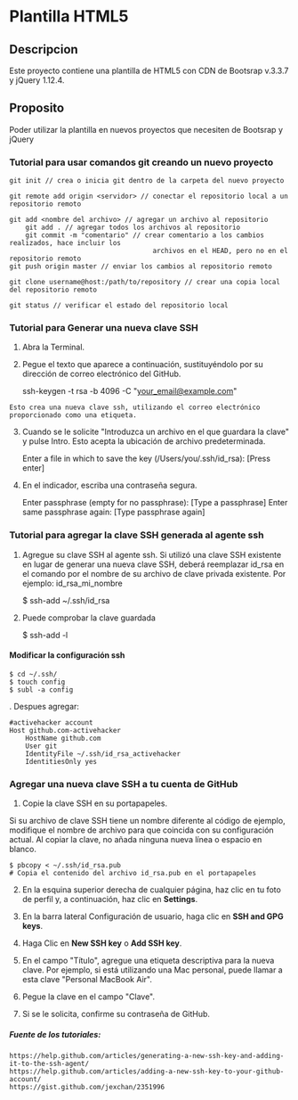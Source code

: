 # Plantilla HTML5

## Descripcion

Este proyecto contiene una plantilla de HTML5 con CDN de Bootsrap v.3.3.7 y jQuery 1.12.4.

## Proposito

Poder utilizar la plantilla en nuevos proyectos que necesiten de Bootsrap y jQuery

### Tutorial para usar comandos git creando un nuevo proyecto
    
    git init // crea o inicia git dentro de la carpeta del nuevo proyecto

    git remote add origin <servidor> // conectar el repositorio local a un repositorio remoto

    git add <nombre del archivo> // agregar un archivo al repositorio
        git add . // agregar todos los archivos al repositorio
        git commit -m "comentario" // crear comentario a los cambios realizados, hace incluir los
                                        archivos en el HEAD, pero no en el repositorio remoto
    git push origin master // enviar los cambios al repositorio remoto

    git clone username@host:/path/to/repository // crear una copia local del repositorio remoto

    git status // verificar el estado del repositorio local


### Tutorial para Generar una nueva clave SSH
    
   1. Abra la Terminal.

   2. Pegue el texto que aparece a continuación, sustituyéndolo por su dirección de 
        correo electrónico del GitHub.

        ssh-keygen -t rsa -b 4096 -C "your_email@example.com"


    Esto crea una nueva clave ssh, utilizando el correo electrónico proporcionado como una etiqueta.
    
   3. Cuando se le solicite "Introduzca un archivo en el que guardara la clave" y pulse Intro. Esto acepta la ubicación de archivo predeterminada.
        
        Enter a file in which to save the key (/Users/you/.ssh/id_rsa): [Press enter]
        
   4. En el indicador, escriba una contraseña segura.
   
        Enter passphrase (empty for no passphrase): [Type a passphrase]
        Enter same passphrase again: [Type passphrase again]

### Tutorial para agregar la clave SSH generada al agente ssh
   1. Agregue su clave SSH al agente ssh. Si utilizó una clave SSH existente en lugar de generar una nueva clave SSH, deberá reemplazar id_rsa en el comando por el nombre de su archivo de clave privada existente. Por ejemplo: id_rsa_mi_nombre
        
        $ ssh-add ~/.ssh/id_rsa
        
   2. Puede comprobar la clave guardada
    
        $ ssh-add -l

#### Modificar la configuración ssh
    
    $ cd ~/.ssh/
    $ touch config
    $ subl -a config
    
   . Despues agregar:
   
    #activehacker account
    Host github.com-activehacker
        HostName github.com
        User git
        IdentityFile ~/.ssh/id_rsa_activehacker
        IdentitiesOnly yes


### Agregar una nueva clave SSH a tu cuenta de GitHub

   1. Copie la clave SSH en su portapapeles.
   
   Si su archivo de clave SSH tiene un nombre diferente al código de ejemplo, modifique el nombre de archivo para que coincida con su configuración actual. Al copiar la clave, no añada ninguna nueva línea o espacio en blanco.
   
    $ pbcopy < ~/.ssh/id_rsa.pub
    # Copia el contenido del archivo id_rsa.pub en el portapapeles
    
   2. En la esquina superior derecha de cualquier página, haz clic en tu foto de perfil y, a continuación, haz clic en **Settings**.

   3. En la barra lateral Configuración de usuario, haga clic en **SSH and GPG keys**.
   
   4. Haga Clic en **New SSH key** o **Add SSH key**.
   
   5. En el campo "Título", agregue una etiqueta descriptiva para la nueva clave. Por ejemplo, si está utilizando una Mac personal, puede llamar a esta clave "Personal MacBook Air".
   
   6. Pegue la clave en el campo "Clave".
   
   7. Si se le solicita, confirme su contraseña de GitHub.
   
   
##### Fuente de los tutoriales:
    
    https://help.github.com/articles/generating-a-new-ssh-key-and-adding-it-to-the-ssh-agent/
    https://help.github.com/articles/adding-a-new-ssh-key-to-your-github-account/
    https://gist.github.com/jexchan/2351996